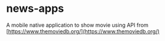 # news-apps

A mobile native application to show movie using API from [https://www.themoviedb.org/](https://www.themoviedb.org/)
